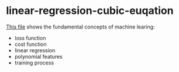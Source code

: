 # linear-regression-cubic-euqation

[This file](https://github.com/johnson70630/linear-regression-cubic-euqation/blob/main/linear_regression_cubic_equation.ipynb) shows the fundamental concepts of 
machine learing:
  - loss function
  - cost function
  - linear regression
  - polynomial features
  - training process
